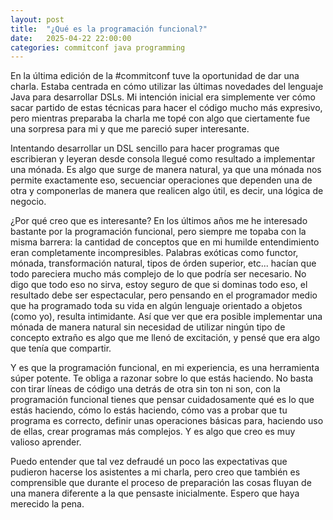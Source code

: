 ```yaml
---
layout: post
title:  "¿Qué es la programación funcional?"
date:   2025-04-22 22:00:00
categories: commitconf java programming
---
```


En la última edición de la #commitconf tuve la oportunidad de dar una charla. Estaba centrada en cómo utilizar las últimas novedades del lenguaje Java para desarrollar DSLs. Mi intención inicial era simplemente ver cómo sacar partido de estas técnicas para hacer el código mucho más expresivo, pero mientras preparaba la charla me topé con algo que ciertamente fue una sorpresa para mi y que me pareció super interesante.

Intentando desarrollar un DSL sencillo para hacer programas que escribieran y leyeran desde consola llegué como resultado a implementar una mónada. Es algo que surge de manera natural, ya que una mónada nos permite exactamente eso, secuenciar operaciones que dependen una de otra y componerlas de manera que realicen algo útil, es decir, una lógica de negocio.

¿Por qué creo que es interesante? En los últimos años me he interesado bastante por la programación funcional, pero siempre me topaba con la misma barrera: la cantidad de conceptos que en mi humilde entendimiento eran completamente incompresibles. Palabras exóticas como functor, mónada, transformación natural, tipos de órden superior, etc... hacían que todo pareciera mucho más complejo de lo que podría ser necesario. No digo que todo eso no sirva, estoy seguro de que si dominas todo eso, el resultado debe ser espectacular, pero pensando en el programador medio que ha programado toda su vida en algún lenguaje orientado a objetos (como yo), resulta intimidante. Así que ver que era posible implementar una mónada de manera natural sin necesidad de utilizar ningún tipo de concepto extraño es algo que me llenó de excitación, y pensé que era algo que tenía que compartir.

Y es que la programación funcional, en mi experiencia, es una herramienta súper potente. Te obliga a razonar sobre lo que estás haciendo. No basta con tirar líneas de código una detrás de otra sin ton ni son, con la programación funcional tienes que pensar cuidadosamente qué es lo que estás haciendo, cómo lo estás haciendo, cómo vas a probar que tu programa es correcto, definir unas operaciones básicas para, haciendo uso de ellas, crear programas más complejos. Y es algo que creo es muy valioso aprender.

Puedo entender que tal vez defraudé un poco las expectativas que pudieron hacerse los asistentes a mi charla, pero creo que también es comprensible que durante el proceso de preparación las cosas fluyan de una manera diferente a la que pensaste inicialmente. Espero que haya merecido la pena.
